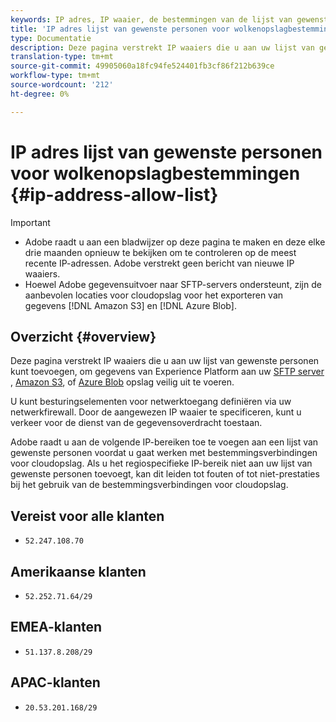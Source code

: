 ```yaml
---
keywords: IP adres, IP waaier, de bestemmingen van de lijst van gewenste personen
title: 'IP adres lijst van gewenste personen voor wolkenopslagbestemmingen '
type: Documentatie
description: Deze pagina verstrekt IP waaiers die u aan uw lijst van gewenste personen kunt toevoegen, om gegevens van Experience Platform aan uw server SFTP, Amazon S3, of opslag van Azure Blob veilig uit te voeren.
translation-type: tm+mt
source-git-commit: 49905060a18fc94fe524401fb3cf86f212b639ce
workflow-type: tm+mt
source-wordcount: '212'
ht-degree: 0%

---
```



# IP adres lijst van gewenste personen voor wolkenopslagbestemmingen {#ip-address-allow-list}

>[!IMPORTANT]
>
> * Adobe raadt u aan een bladwijzer op deze pagina te maken en deze elke drie maanden opnieuw te bekijken om te controleren op de meest recente IP-adressen. Adobe verstrekt geen bericht van nieuwe IP waaiers.
> * Hoewel Adobe gegevensuitvoer naar SFTP-servers ondersteunt, zijn de aanbevolen locaties voor cloudopslag voor het exporteren van gegevens [!DNL Amazon S3] en [!DNL Azure Blob].


## Overzicht {#overview}

Deze pagina verstrekt IP waaiers die u aan uw lijst van gewenste personen kunt toevoegen, om gegevens van Experience Platform aan uw [SFTP server ](./sftp.md), [Amazon S3](./amazon-s3.md), of [Azure Blob](./azure-blob.md) opslag veilig uit te voeren.

U kunt besturingselementen voor netwerktoegang definiëren via uw netwerkfirewall. Door de aangewezen IP waaier te specificeren, kunt u verkeer voor de dienst van de gegevensoverdracht toestaan.

Adobe raadt u aan de volgende IP-bereiken toe te voegen aan een lijst van gewenste personen voordat u gaat werken met bestemmingsverbindingen voor cloudopslag. Als u het regiospecifieke IP-bereik niet aan uw lijst van gewenste personen toevoegt, kan dit leiden tot fouten of tot niet-prestaties bij het gebruik van de bestemmingsverbindingen voor cloudopslag.

## Vereist voor alle klanten

* `52.247.108.70`

## Amerikaanse klanten

* `52.252.71.64/29`

## EMEA-klanten

* `51.137.8.208/29`

## APAC-klanten

* `20.53.201.168/29`